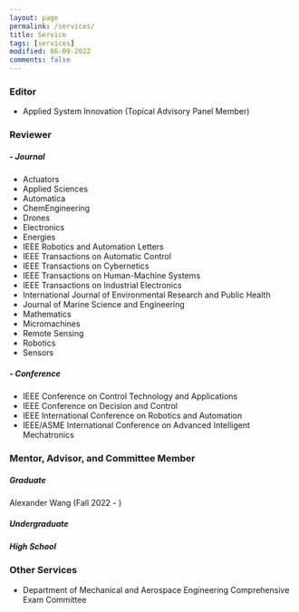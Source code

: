 ```yaml
---
layout: page
permalink: /services/
title: Service
tags: [services]
modified: 06-09-2022
comments: false
---
```


### Editor
* Applied System Innovation (Topical Advisory Panel Member)

### Reviewer

##### - Journal
* Actuators
* Applied Sciences
* Automatica
* ChemEngineering
* Drones
* Electronics
* Energies
* IEEE Robotics and Automation Letters
* IEEE Transactions on Automatic Control
* IEEE Transactions on Cybernetics
* IEEE Transactions on Human-Machine Systems
* IEEE Transactions on Industrial Electronics
* International Journal of Environmental Research and Public Health
* Journal of Marine Science and Engineering
* Mathematics
* Micromachines
* Remote Sensing
* Robotics
* Sensors

##### - Conference
* IEEE Conference on Control Technology and Applications
* IEEE Conference on Decision and Control
* IEEE International Conference on Robotics and Automation
* IEEE/ASME International Conference on Advanced Intelligent Mechatronics

### Mentor, Advisor, and Committee Member

##### Graduate

Alexander Wang (Fall 2022 - )

##### Undergraduate

##### High School

### Other Services

* Department of Mechanical and Aerospace Engineering Comprehensive Exam Committee
